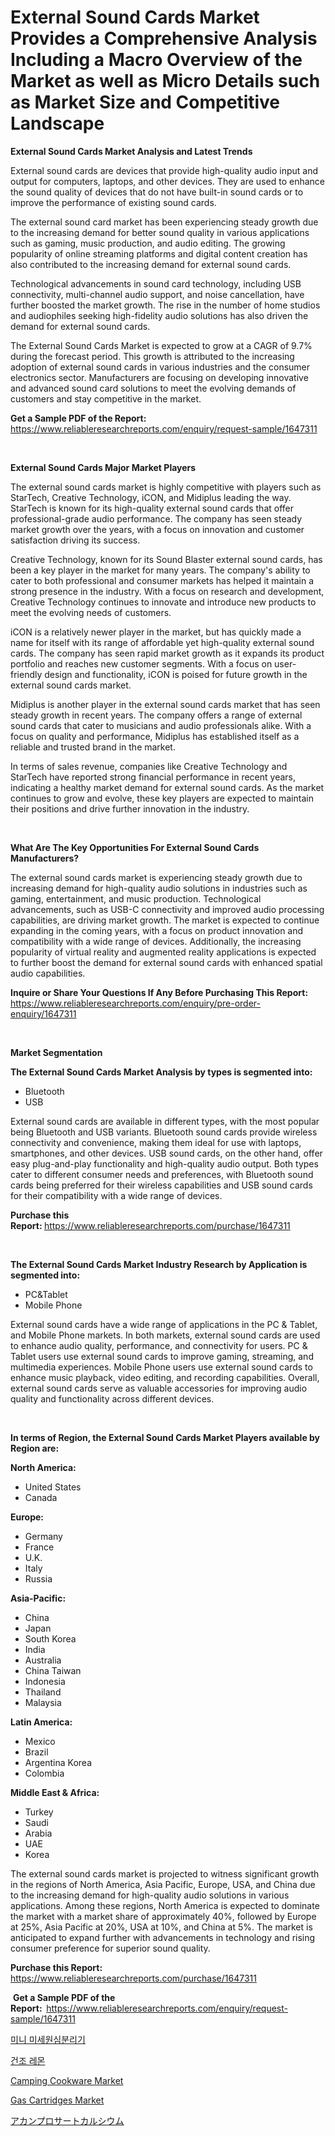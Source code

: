 <p><h1>External Sound Cards Market Provides a Comprehensive Analysis Including a Macro Overview of the Market as well as Micro Details such as Market Size and Competitive Landscape</h1></p><p><strong>External Sound Cards Market Analysis and Latest Trends</strong></p>
<p><p>External sound cards are devices that provide high-quality audio input and output for computers, laptops, and other devices. They are used to enhance the sound quality of devices that do not have built-in sound cards or to improve the performance of existing sound cards.</p><p>The external sound card market has been experiencing steady growth due to the increasing demand for better sound quality in various applications such as gaming, music production, and audio editing. The growing popularity of online streaming platforms and digital content creation has also contributed to the increasing demand for external sound cards.</p><p>Technological advancements in sound card technology, including USB connectivity, multi-channel audio support, and noise cancellation, have further boosted the market growth. The rise in the number of home studios and audiophiles seeking high-fidelity audio solutions has also driven the demand for external sound cards.</p><p>The External Sound Cards Market is expected to grow at a CAGR of 9.7% during the forecast period. This growth is attributed to the increasing adoption of external sound cards in various industries and the consumer electronics sector. Manufacturers are focusing on developing innovative and advanced sound card solutions to meet the evolving demands of customers and stay competitive in the market.</p></p>
<p><strong>Get a Sample PDF of the Report:&nbsp;</strong> <a href="https://www.reliableresearchreports.com/enquiry/request-sample/1647311">https://www.reliableresearchreports.com/enquiry/request-sample/1647311</a></p>
<p>&nbsp;</p>
<p><strong>External Sound Cards Major Market Players</strong></p>
<p><p>The external sound cards market is highly competitive with players such as StarTech, Creative Technology, iCON, and Midiplus leading the way. StarTech is known for its high-quality external sound cards that offer professional-grade audio performance. The company has seen steady market growth over the years, with a focus on innovation and customer satisfaction driving its success.</p><p>Creative Technology, known for its Sound Blaster external sound cards, has been a key player in the market for many years. The company's ability to cater to both professional and consumer markets has helped it maintain a strong presence in the industry. With a focus on research and development, Creative Technology continues to innovate and introduce new products to meet the evolving needs of customers.</p><p>iCON is a relatively newer player in the market, but has quickly made a name for itself with its range of affordable yet high-quality external sound cards. The company has seen rapid market growth as it expands its product portfolio and reaches new customer segments. With a focus on user-friendly design and functionality, iCON is poised for future growth in the external sound cards market.</p><p>Midiplus is another player in the external sound cards market that has seen steady growth in recent years. The company offers a range of external sound cards that cater to musicians and audio professionals alike. With a focus on quality and performance, Midiplus has established itself as a reliable and trusted brand in the market.</p><p>In terms of sales revenue, companies like Creative Technology and StarTech have reported strong financial performance in recent years, indicating a healthy market demand for external sound cards. As the market continues to grow and evolve, these key players are expected to maintain their positions and drive further innovation in the industry.</p></p>
<p>&nbsp;</p>
<p><strong>What Are The Key Opportunities For External Sound Cards Manufacturers?</strong></p>
<p><p>The external sound cards market is experiencing steady growth due to increasing demand for high-quality audio solutions in industries such as gaming, entertainment, and music production. Technological advancements, such as USB-C connectivity and improved audio processing capabilities, are driving market growth. The market is expected to continue expanding in the coming years, with a focus on product innovation and compatibility with a wide range of devices. Additionally, the increasing popularity of virtual reality and augmented reality applications is expected to further boost the demand for external sound cards with enhanced spatial audio capabilities.</p></p>
<p><strong>Inquire or Share Your Questions If Any Before Purchasing This Report:</strong> <a href="https://www.reliableresearchreports.com/enquiry/pre-order-enquiry/1647311">https://www.reliableresearchreports.com/enquiry/pre-order-enquiry/1647311</a></p>
<p>&nbsp;</p>
<p><strong>Market Segmentation</strong></p>
<p><strong>The External Sound Cards Market Analysis by types is segmented into:</strong></p>
<p><ul><li>Bluetooth</li><li>USB</li></ul></p>
<p><p>External sound cards are available in different types, with the most popular being Bluetooth and USB variants. Bluetooth sound cards provide wireless connectivity and convenience, making them ideal for use with laptops, smartphones, and other devices. USB sound cards, on the other hand, offer easy plug-and-play functionality and high-quality audio output. Both types cater to different consumer needs and preferences, with Bluetooth sound cards being preferred for their wireless capabilities and USB sound cards for their compatibility with a wide range of devices.</p></p>
<p><strong>Purchase this Report:&nbsp;</strong><a href="https://www.reliableresearchreports.com/purchase/1647311">https://www.reliableresearchreports.com/purchase/1647311</a></p>
<p>&nbsp;</p>
<p><strong>The External Sound Cards Market Industry Research by Application is segmented into:</strong></p>
<p><ul><li>PC&Tablet</li><li>Mobile Phone</li></ul></p>
<p><p>External sound cards have a wide range of applications in the PC & Tablet, and Mobile Phone markets. In both markets, external sound cards are used to enhance audio quality, performance, and connectivity for users. PC & Tablet users use external sound cards to improve gaming, streaming, and multimedia experiences. Mobile Phone users use external sound cards to enhance music playback, video editing, and recording capabilities. Overall, external sound cards serve as valuable accessories for improving audio quality and functionality across different devices.</p></p>
<p>&nbsp;</p>
<p><strong>In terms of Region, the External Sound Cards Market Players available by Region are:</strong></p>
<p>
    <p> <strong> North America: </strong>
        <ul>
            <li>United States</li>
            <li>Canada</li>
        </ul>
        </p> 
    <p> <strong> Europe: </strong>
        <ul>
            <li>Germany</li>
            <li>France</li>
            <li>U.K.</li>
            <li>Italy</li>
            <li>Russia</li>
        </ul>
        </p> 
    <p> <strong> Asia-Pacific: </strong>
        <ul>
            <li>China</li>
            <li>Japan</li>
            <li>South Korea</li>
            <li>India</li>
            <li>Australia</li>
            <li>China Taiwan</li>
            <li>Indonesia</li>
            <li>Thailand</li>
            <li>Malaysia</li>
        </ul>
        </p> 
    <p> <strong> Latin America: </strong>
        <ul>
            <li>Mexico</li>
            <li>Brazil</li>
            <li>Argentina Korea</li>
            <li>Colombia</li>
        </ul>
        </p> 
    <p> <strong> Middle East & Africa: </strong>
        <ul>
            <li>Turkey</li>
            <li>Saudi</li>
            <li>Arabia</li>
            <li>UAE</li>
            <li>Korea</li>
        </ul>
    </p>
    </p>
<p><p>The external sound cards market is projected to witness significant growth in the regions of North America, Asia Pacific, Europe, USA, and China due to the increasing demand for high-quality audio solutions in various applications. Among these regions, North America is expected to dominate the market with a market share of approximately 40%, followed by Europe at 25%, Asia Pacific at 20%, USA at 10%, and China at 5%. The market is anticipated to expand further with advancements in technology and rising consumer preference for superior sound quality.</p></p>
<p><strong>Purchase this Report: </strong><a href="https://www.reliableresearchreports.com/purchase/1647311">https://www.reliableresearchreports.com/purchase/1647311</a></p>
<p>&nbsp;<strong>Get a Sample PDF of the Report:&nbsp;&nbsp;</strong><a href="https://www.reliableresearchreports.com/enquiry/request-sample/1647311">https://www.reliableresearchreports.com/enquiry/request-sample/1647311</a></p>
<p><strong></strong></p>
<p><p><a href="https://medium.com/@treyhettinger2023/%EB%AF%B8%EB%8B%88-%EB%A7%88%EC%9D%B4%ED%81%AC%EB%A1%9C%EC%84%BC%ED%8A%B8%EB%A6%AC%ED%93%A8%EC%A6%88-%EC%8B%9C%EC%9E%A5-%EC%8B%9C%EC%9E%A5-%EC%A0%90%EC%9C%A0%EC%9C%A8-%EC%8B%9C%EC%9E%A5-%EB%8F%99%ED%96%A5-%EB%B0%8F-%EB%AF%B8%EB%9E%98-%EC%84%B1%EC%9E%A5-%ED%83%90%EC%83%89-3863d812bc94">미니 미세원심분리기</a></p><p><a href="https://medium.com/@fredajerde/%EA%B1%B4%EC%A1%B0%ED%95%9C-%EB%A0%88%EB%AA%AC-%EC%8B%9C%EC%9E%A5-%EC%8B%9C%EC%9E%A5-%EC%A0%90%EC%9C%A0%EC%9C%A8-%EC%8B%9C%EC%9E%A5-%EB%8F%99%ED%96%A5-%EB%B0%8F-%EB%AF%B8%EB%9E%98-%EC%84%B1%EC%9E%A5-%ED%83%90%EC%83%89-ef393e162b12">건조 레몬</a></p><p><a href="https://github.com/beatblasta/Market-Research-Report-List-2/blob/main/camping-cookware-market.md">Camping Cookware Market</a></p><p><a href="https://github.com/angelajermaine/Market-Research-Report-List-2/blob/main/gas-cartridges-market.md">Gas Cartridges Market</a></p><p><a href="https://medium.com/@elishelacruz56456/%E3%82%A2%E3%82%AB%E3%83%B3%E3%83%97%E3%83%AD%E3%82%BB%E3%83%BC%E3%83%88%E3%82%AB%E3%83%AB%E3%82%B7%E3%82%A6%E3%83%A0%E5%B8%82%E5%A0%B4-%E7%AB%B6%E4%BA%89%E5%88%86%E6%9E%90-%E5%B8%82%E5%A0%B4%E5%8B%95%E5%90%91%E3%81%8A%E3%82%88%E3%81%B32031%E5%B9%B4%E3%81%BE%E3%81%A7%E3%81%AE%E4%BA%88%E6%B8%AC-883ecc970f82">アカンプロサートカルシウム</a></p></p>